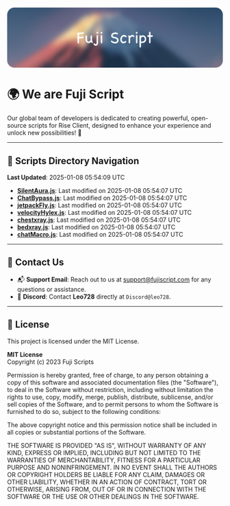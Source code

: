 ![Banner](.github/b.webp)

# 🌍 **We are Fuji Script**

Our global team of developers is dedicated to creating powerful, open-source scripts for Rise Client, designed to enhance your experience and unlock new possibilities! 🌟

---
<!-- SCRIPTS_NAVIGATION_START -->
## 📂 **Scripts Directory Navigation**

**Last Updated**: 2025-01-08 05:54:09 UTC

- **[SilentAura.js](scripts/SilentAura.js)**: Last modified on 2025-01-08 05:54:07 UTC
- **[ChatBypass.js](scripts/ChatBypass.js)**: Last modified on 2025-01-08 05:54:07 UTC
- **[jetpackFly.js](scripts/jetpackFly.js)**: Last modified on 2025-01-08 05:54:07 UTC
- **[velocityHylex.js](scripts/velocityHylex.js)**: Last modified on 2025-01-08 05:54:07 UTC
- **[chestxray.js](scripts/chestxray.js)**: Last modified on 2025-01-08 05:54:07 UTC
- **[bedxray.js](scripts/bedxray.js)**: Last modified on 2025-01-08 05:54:07 UTC
- **[chatMacro.js](scripts/chatMacro.js)**: Last modified on 2025-01-08 05:54:07 UTC

<!-- SCRIPTS_NAVIGATION_END -->

---

## 💬 **Contact Us**  
- 📬 **Support Email**: Reach out to us at [support@fujiscript.com](mailto:support@fujiscript.com) for any questions or assistance.  
- 💬 **Discord**: Contact **Leo728** directly at `Discord@leo728`.

---

## 📜 **License**

This project is licensed under the MIT License.  

**MIT License**  
Copyright (c) 2023 Fuji Scripts  

Permission is hereby granted, free of charge, to any person obtaining a copy of this software and associated documentation files (the "Software"), to deal in the Software without restriction, including without limitation the rights to use, copy, modify, merge, publish, distribute, sublicense, and/or sell copies of the Software, and to permit persons to whom the Software is furnished to do so, subject to the following conditions:  

The above copyright notice and this permission notice shall be included in all copies or substantial portions of the Software.  

THE SOFTWARE IS PROVIDED "AS IS", WITHOUT WARRANTY OF ANY KIND, EXPRESS OR IMPLIED, INCLUDING BUT NOT LIMITED TO THE WARRANTIES OF MERCHANTABILITY, FITNESS FOR A PARTICULAR PURPOSE AND NONINFRINGEMENT. IN NO EVENT SHALL THE AUTHORS OR COPYRIGHT HOLDERS BE LIABLE FOR ANY CLAIM, DAMAGES OR OTHER LIABILITY, WHETHER IN AN ACTION OF CONTRACT, TORT OR OTHERWISE, ARISING FROM, OUT OF OR IN CONNECTION WITH THE SOFTWARE OR THE USE OR OTHER DEALINGS IN THE SOFTWARE.  
